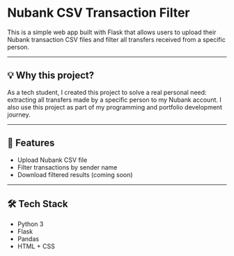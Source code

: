 # Nubank CSV Transaction Filter

This is a simple web app built with Flask that allows users to upload their Nubank transaction CSV files and filter all transfers received from a specific person.

---

## 💡 Why this project?

As a tech student, I created this project to solve a real personal need: extracting all transfers made by a specific person to my Nubank account. I also use this project as part of my programming and portfolio development journey.

---

## 🚀 Features

- Upload Nubank CSV file
- Filter transactions by sender name
- Download filtered results (coming soon)

---

## 🛠️ Tech Stack

- Python 3
- Flask
- Pandas
- HTML + CSS


